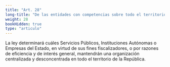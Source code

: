 ```yaml
---
title: "Art. 28"
long-title: "De las entidades con competencias sobre todo el territorio"
weight: 28
bookHidden: true
type: "articulo"
---
```

La ley determinará cuáles Servicios Públicos, Instituciones Autónomas o Empresas del Estado, en virtud de sus fines fiscalizadores, o por razones de eficiencia y de interés general, mantendrán una organización centralizada y desconcentrada en todo el territorio de la República.
